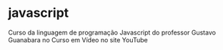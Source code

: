 # javascript
 Curso da linguagem de programação Javascript do professor Gustavo Guanabara no Curso em Vídeo no site YouTube
